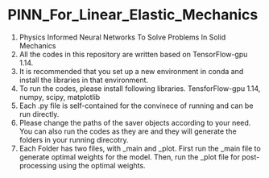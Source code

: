 # PINN_For_Linear_Elastic_Mechanics
1. Physics Informed Neural Networks To Solve Problems In Solid Mechanics
2. All the codes in this repository are written based on TensorFlow-gpu 1.14. 
3. It is recommended that you set up a new environment in conda and install the libraries in that environment.
4. To run the codes, please install following libraries. TensforFlow-gpu 1.14, numpy, scipy, matplotlib
5. Each .py file is self-contained for the convinece of running and can be run directly.
6. Please change the paths of the saver objects according to your need. You can also run the codes as they are and they will generate the folders in your running direcotry.
7. Each Folder has two files, with _main and _plot. First run the _main file to generate optimal weights for the model. Then, run the _plot file for post-processing using the optimal weights.

